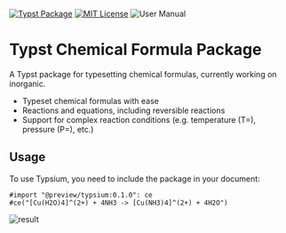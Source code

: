 [![Typst Package](https://img.shields.io/badge/dynamic/toml?url=https%3A%2F%2Fraw.githubusercontent.com%2FTypsium%2Ftypsium%2Fmain%2Ftypst.toml&query=%24.package.version&prefix=v&logo=typst&label=package&color=239DAD)](https://typst.app/universe/package/quick-cards)
[![MIT License](https://img.shields.io/badge/license-MIT-blue)](https://github.com/Typsium/typsium/blob/main/LICENSE)
![User Manual](https://img.shields.io/badge/manual-.pdf-purple)

# Typst Chemical Formula Package

A Typst package for typesetting chemical formulas, currently working on inorganic.

- Typeset chemical formulas with ease
- Reactions and equations, including reversible reactions
- Support for complex reaction conditions (e.g. temperature (T=), pressure (P=), etc.)

## Usage

To use Typsium, you need to include the package in your document:

```typst
#import "@preview/typsium:0.1.0": ce
#ce("[Cu(H2O)4]^(2+) + 4NH3 -> [Cu(NH3)4]^(2+) + 4H2O")
```

![result](resource/lib.svg)
